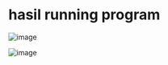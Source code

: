# hasil running program

![image](https://github.com/bagasnghr10/Jobjsheet-6-Sistem-Cerdas/assets/143892102/f15cf487-8c39-48fd-9696-dd56447ec8dc)

![image](https://github.com/bagasnghr10/Jobjsheet-6-Sistem-Cerdas/assets/143892102/50e6ce9f-a69f-4790-8f9c-50b1c55774b8)


